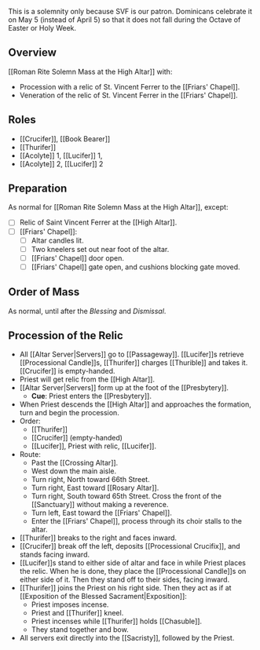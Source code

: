 This is a solemnity only because SVF is our patron. Dominicans celebrate it on May 5 (instead of April 5) so that it does not fall during the Octave of Easter or Holy Week.

## Overview
[[Roman Rite Solemn Mass at the High Altar]] with:
- Procession with a relic of St. Vincent Ferrer to the [[Friars' Chapel]].
- Veneration of the relic of St. Vincent Ferrer in the [[Friars' Chapel]].

## Roles
- [[Crucifer]], [[Book Bearer]]
- [[Thurifer]]
- [[Acolyte]] 1, [[Lucifer]] 1, 
- [[Acolyte]] 2, [[Lucifer]] 2

## Preparation
As normal for [[Roman Rite Solemn Mass at the High Altar]], except:

- [ ] Relic of Saint Vincent Ferrer at the [[High Altar]].
- [ ] [[Friars' Chapel]]:
	- [ ] Altar candles lit.
	- [ ] Two kneelers set out near foot of the altar.
	- [ ] [[Friars' Chapel]] door open.
	- [ ] [[Friars' Chapel]] gate open, and cushions blocking gate moved.

## Order of Mass
As normal, until after the _Blessing_ and _Dismissal_.

## Procession of the Relic
- All [[Altar Server|Servers]] go to [[Passageway]]. [[Lucifer]]s retrieve [[Processional Candle]]s, [[Thurifer]] charges [[Thurible]] and takes it. [[Crucifer]] is empty-handed.
- Priest will get relic from the [[High Altar]].
- [[Altar Server|Servers]] form up at the foot of the [[Presbytery]].
	- **Cue**: Priest enters the [[Presbytery]].
- When Priest descends the [[High Altar]] and approaches the formation, turn and begin the procession.
- Order:
	- [[Thurifer]]
	- [[Crucifer]] (empty-handed)
	- [[Lucifer]], Priest with relic, [[Lucifer]].
- Route:
	- Past the [[Crossing Altar]].
	- West down the main aisle.
	- Turn right, North toward 66th Street.
	- Turn right, East toward [[Rosary Altar]].
	- Turn right, South toward 65th Street. Cross the front of the [[Sanctuary]] without making a reverence.
	- Turn left, East toward the [[Friars' Chapel]].
	- Enter the [[Friars' Chapel]], process through its choir stalls to the altar.
- [[Thurifer]] breaks to the right and faces inward.
- [[Crucifer]] break off the left, deposits [[Processional Crucifix]], and stands facing inward.
- [[Lucifer]]s stand to either side of altar and face in while Priest places the relic. When he is done, they place the [[Processional Candle]]s on either side of it. Then they stand off to their sides, facing inward.
- [[Thurifer]] joins the Priest on his right side. Then they act as if at [[Exposition of the Blessed Sacrament|Exposition]]:
	- Priest imposes incense.
	- Priest and [[Thurifer]] kneel.
	- Priest incenses while [[Thurifer]] holds [[Chasuble]].
	- They stand together and bow.
- All servers exit directly into the [[Sacristy]], followed by the Priest.